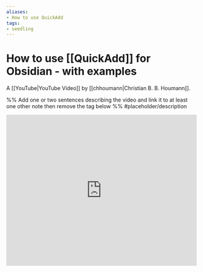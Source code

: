 ```yaml
---
aliases: 
- How to use QuickAdd
tags:
- seedling
---
```


# How to use [[QuickAdd]] for Obsidian - with examples

A [[YouTube|YouTube Video]] by [[chhoumann|Christian B. B. Houmann]].

%% Add one or two sentences describing the video and link it to at least one other note then remove the tag below %%
#placeholder/description 

<iframe width="100%" height="400px" src="https://www.youtube.com/embed/gYK3VDQsZJo" title="YouTube video player" frameborder="0" allow="accelerometer; autoplay; clipboard-write; encrypted-media; gyroscope; picture-in-picture" allowfullscreen></iframe>